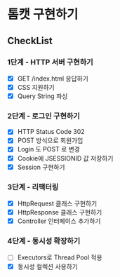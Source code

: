 # 톰캣 구현하기

## CheckList

### 1단계 - HTTP 서버 구현하기

- [x] GET /index.html 응답하기
- [x] CSS 지원하기
- [x] Query String 파싱

### 2단계 - 로그인 구현하기

- [x] HTTP Status Code 302
- [x] POST 방식으로 회원가입
- [x] Login 도 POST 로 변경
- [x] Cookie에 JSESSIONID 값 저장하기
- [x] Session 구현하기

### 3단계 - 리팩터링

- [x] HttpRequest 클래스 구현하기
- [x] HttpResponse 클래스 구현하기
- [x] Controller 인터페이스 추가하기

### 4단계 - 동시성 확장하기

- [ ] Executors로 Thread Pool 적용
- [x] 동시성 컬렉션 사용하기
